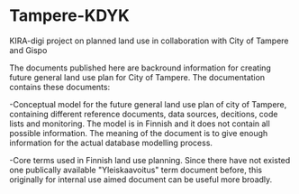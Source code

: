 # Tampere-KDYK
KIRA-digi project on planned land use in collaboration with City of Tampere and Gispo

The documents published here are backround information for creating future general land use plan for City of Tampere. The documentation contains these documents:

-Conceptual model for the future general land use plan of city of Tampere, containing different reference documents, data sources, decitions, code lists and monitoring. The model is in Finnish and it does not contain all possible information. The meaning of the document is to give enough information for the actual database modelling process.

-Core terms used in Finnish land use planning. Since there have not existed one publically available "Yleiskaavoitus" term document  before, this originally for internal use aimed document can be useful more broadly.
